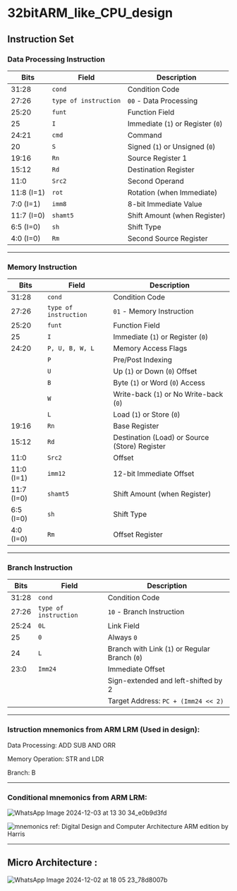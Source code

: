 # 32bitARM_like_CPU_design

## Instruction Set

### **Data Processing Instruction**

| Bits      | Field               | Description                                   |
|-----------|---------------------|-----------------------------------------------|
| 31:28     | `cond`              | Condition Code                                |
| 27:26     | `type of instruction` | `00` - Data Processing                      |
| 25:20     | `funt`              | Function Field                                |
| 25        | `I`                 | Immediate (`1`) or Register (`0`)             |
| 24:21     | `cmd`               | Command                                       |
| 20        | `S`                 | Signed (`1`) or Unsigned (`0`)                |
| 19:16     | `Rn`                | Source Register 1                             |
| 15:12     | `Rd`                | Destination Register                          |
| 11:0      | `Src2`              | Second Operand                                |
| 11:8 (I=1)| `rot`               | Rotation (when Immediate)                     |
| 7:0 (I=1) | `imm8`              | 8-bit Immediate Value                         |
| 11:7 (I=0)| `shamt5`            | Shift Amount (when Register)                  |
| 6:5 (I=0) | `sh`                | Shift Type                                    |
| 4:0 (I=0) | `Rm`                | Second Source Register                        |

---

### **Memory Instruction**

| Bits      | Field               | Description                                   |
|-----------|---------------------|-----------------------------------------------|
| 31:28     | `cond`              | Condition Code                                |
| 27:26     | `type of instruction` | `01` - Memory Instruction                   |
| 25:20     | `funt`              | Function Field                                |
| 25        | `I`                 | Immediate (`1`) or Register (`0`)             |
| 24:20     | `P, U, B, W, L`     | Memory Access Flags                           |
|           | `P`                 | Pre/Post Indexing                             |
|           | `U`                 | Up (`1`) or Down (`0`) Offset                 |
|           | `B`                 | Byte (`1`) or Word (`0`) Access               |
|           | `W`                 | Write-back (`1`) or No Write-back (`0`)       |
|           | `L`                 | Load (`1`) or Store (`0`)                     |
| 19:16     | `Rn`                | Base Register                                 |
| 15:12     | `Rd`                | Destination (Load) or Source (Store) Register |
| 11:0      | `Src2`              | Offset                                        |
| 11:0 (I=1)| `imm12`             | 12-bit Immediate Offset                       |
| 11:7 (I=0)| `shamt5`            | Shift Amount (when Register)                  |
| 6:5 (I=0) | `sh`                | Shift Type                                    |
| 4:0 (I=0) | `Rm`                | Offset Register                               |

---

### **Branch Instruction**

| Bits      | Field               | Description                                   |
|-----------|---------------------|-----------------------------------------------|
| 31:28     | `cond`              | Condition Code                                |
| 27:26     | `type of instruction` | `10` - Branch Instruction                   |
| 25:24     | `0L`                | Link Field                                    |
| 25        | `0`                 | Always `0`                                    |
| 24        | `L`                 | Branch with Link (`1`) or Regular Branch (`0`)|
| 23:0      | `Imm24`             | Immediate Offset                              |
|           |                     | Sign-extended and left-shifted by 2           |
|           |                     | Target Address: `PC + (Imm24 << 2)`           |

---
    
### Istruction mnemonics from ARM LRM (Used in design):

Data Processing: ADD SUB AND ORR 

Memory Operation: STR and LDR 

Branch: B 

---

### Conditional mnemonics from ARM LRM: 

![WhatsApp Image 2024-12-03 at 13 30 34_e0b9d3fd](https://github.com/user-attachments/assets/6a794e82-798c-4c2c-afeb-7da60a956cea)

![mnemonics](https://github.com/user-attachments/assets/e8a8261a-a35b-4f18-aeb7-ca446522d544)
ref: Digital Design and Computer Architecture ARM edition by Harris

---

## Micro Architecture : 

![WhatsApp Image 2024-12-02 at 18 05 23_78d8007b](https://github.com/user-attachments/assets/6bb2e541-1912-4ee8-b1e5-d6959ad55d76)


## 


























